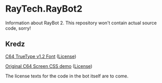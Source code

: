 # RayTech.RayBot2
Information about RayBot 2. This repository won't contain actual source code, sorry!

## Kredz

[C64 TrueType v1.2 Font](https://style64.org/release/c64-truetype-v1.2-style) ([License](https://gist.githubusercontent.com/uwx/eedaa5740988dd3ca24607ff7ffd58bd/raw/bf2cd1a6fee217f8ef921a42c13d4f901fdd1a81/LICENSE.C64%2520Pro%2520Mono.txt))

[Original C64 Screen CSS demo](https://codepen.io/dlouise/details/qZwoKg) ([License](https://blog.codepen.io/legal/licensing/))

The license texts for the code in the bot itself are to come.
